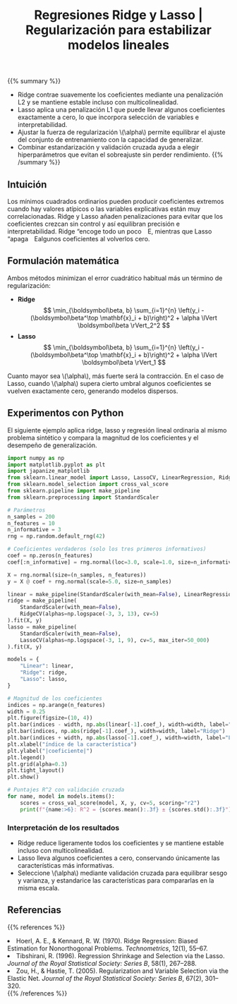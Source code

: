 ﻿---
title: "Regresiones Ridge y Lasso | Regularización para estabilizar modelos lineales"
linkTitle: "Ridge y Lasso"
seo_title: "Regresiones Ridge y Lasso | Regularización para estabilizar modelos lineales"
pre: "2.1.2 "
weight: 2
title_suffix: "Mejorar la generalización con regularización"
---

{{% summary %}}
- Ridge contrae suavemente los coeficientes mediante una penalización L2 y se mantiene estable incluso con multicolinealidad.
- Lasso aplica una penalización L1 que puede llevar algunos coeficientes exactamente a cero, lo que incorpora selección de variables e interpretabilidad.
- Ajustar la fuerza de regularización \\(\alpha\\) permite equilibrar el ajuste del conjunto de entrenamiento con la capacidad de generalizar.
- Combinar estandarización y validación cruzada ayuda a elegir hiperparámetros que evitan el sobreajuste sin perder rendimiento.
{{% /summary %}}

## Intuición
Los mínimos cuadrados ordinarios pueden producir coeficientes extremos cuando hay valores atípicos o las variables explicativas están muy correlacionadas. Ridge y Lasso añaden penalizaciones para evitar que los coeficientes crezcan sin control y así equilibran precisión e interpretabilidad. Ridge “encoge todo un poco E, mientras que Lasso “apaga Ealgunos coeficientes al volverlos cero.

## Formulación matemática
Ambos métodos minimizan el error cuadrático habitual más un término de regularización:

- **Ridge**
  $$
  \min_{\boldsymbol\beta, b} \sum_{i=1}^{n} \left(y_i - (\boldsymbol\beta^\top \mathbf{x}_i + b)\right)^2 + \alpha \lVert \boldsymbol\beta \rVert_2^2
  $$
- **Lasso**
  $$
  \min_{\boldsymbol\beta, b} \sum_{i=1}^{n} \left(y_i - (\boldsymbol\beta^\top \mathbf{x}_i + b)\right)^2 + \alpha \lVert \boldsymbol\beta \rVert_1
  $$

Cuanto mayor sea \\(\alpha\\), más fuerte será la contracción. En el caso de Lasso, cuando \\(\alpha\\) supera cierto umbral algunos coeficientes se vuelven exactamente cero, generando modelos dispersos.

## Experimentos con Python
El siguiente ejemplo aplica ridge, lasso y regresión lineal ordinaria al mismo problema sintético y compara la magnitud de los coeficientes y el desempeño de generalización.

```python
import numpy as np
import matplotlib.pyplot as plt
import japanize_matplotlib
from sklearn.linear_model import Lasso, LassoCV, LinearRegression, Ridge, RidgeCV
from sklearn.model_selection import cross_val_score
from sklearn.pipeline import make_pipeline
from sklearn.preprocessing import StandardScaler

# Parámetros
n_samples = 200
n_features = 10
n_informative = 3
rng = np.random.default_rng(42)

# Coeficientes verdaderos (solo los tres primeros informativos)
coef = np.zeros(n_features)
coef[:n_informative] = rng.normal(loc=3.0, scale=1.0, size=n_informative)

X = rng.normal(size=(n_samples, n_features))
y = X @ coef + rng.normal(scale=5.0, size=n_samples)

linear = make_pipeline(StandardScaler(with_mean=False), LinearRegression()).fit(X, y)
ridge = make_pipeline(
    StandardScaler(with_mean=False),
    RidgeCV(alphas=np.logspace(-3, 3, 13), cv=5)
).fit(X, y)
lasso = make_pipeline(
    StandardScaler(with_mean=False),
    LassoCV(alphas=np.logspace(-3, 1, 9), cv=5, max_iter=50_000)
).fit(X, y)

models = {
    "Linear": linear,
    "Ridge": ridge,
    "Lasso": lasso,
}

# Magnitud de los coeficientes
indices = np.arange(n_features)
width = 0.25
plt.figure(figsize=(10, 4))
plt.bar(indices - width, np.abs(linear[-1].coef_), width=width, label="Linear")
plt.bar(indices, np.abs(ridge[-1].coef_), width=width, label="Ridge")
plt.bar(indices + width, np.abs(lasso[-1].coef_), width=width, label="Lasso")
plt.xlabel("índice de la característica")
plt.ylabel("|coeficiente|")
plt.legend()
plt.grid(alpha=0.3)
plt.tight_layout()
plt.show()

# Puntajes R^2 con validación cruzada
for name, model in models.items():
    scores = cross_val_score(model, X, y, cv=5, scoring="r2")
    print(f"{name:>6}: R^2 = {scores.mean():.3f} ± {scores.std():.3f}")
```

### Interpretación de los resultados
- Ridge reduce ligeramente todos los coeficientes y se mantiene estable incluso con multicolinealidad.
- Lasso lleva algunos coeficientes a cero, conservando únicamente las características más informativas.
- Seleccione \\(\alpha\\) mediante validación cruzada para equilibrar sesgo y varianza, y estandarice las características para compararlas en la misma escala.

## Referencias
{{% references %}}
<li>Hoerl, A. E., &amp; Kennard, R. W. (1970). Ridge Regression: Biased Estimation for Nonorthogonal Problems. <i>Technometrics</i>, 12(1), 55–67.</li>
<li>Tibshirani, R. (1996). Regression Shrinkage and Selection via the Lasso. <i>Journal of the Royal Statistical Society: Series B</i>, 58(1), 267–288.</li>
<li>Zou, H., &amp; Hastie, T. (2005). Regularization and Variable Selection via the Elastic Net. <i>Journal of the Royal Statistical Society: Series B</i>, 67(2), 301–320.</li>
{{% /references %}}
